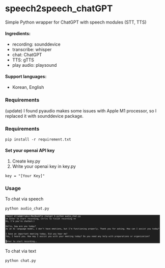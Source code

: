 # speech2speech_chatGPT
Simple Python wrapper for ChatGPT with speech modules (STT, TTS)  
#### Ingredients: 
- recording: sounddevice
- transcribe: whisper
- chat: ChatGPT
- TTS: gTTS
- play audio: playsound

#### Support languages:
- Korean, English

### Requirements
(update) I found pyaudio makes some issues with Apple M1 processor, so I replaced it with sounddevice package.

### Requirements
```
pip install -r requirement.txt
```
#### Set your openai API key
1. Create key.py 
2. Write your openai key in key.py
```
key = "[Your Key]"
```

### Usage
To chat via speech 
```
python audio_chat.py
```

![example](example.png)

To chat via text 
```
python chat.py
```

